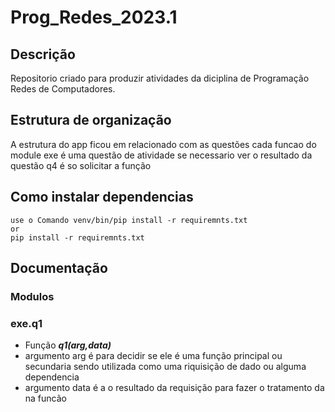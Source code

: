 # Prog_Redes_2023.1
## Descrição 
 Repositorio criado para produzir atividades da diciplina de Programação Redes de Computadores.
## Estrutura de organização
 A estrutura do app ficou em relacionado com as questões cada funcao do module exe é uma questão de atividade se necessario ver o resultado da questão q4 é so solicitar a função
## Como instalar dependencias
    use o Comando venv/bin/pip install -r requiremnts.txt
    or
    pip install -r requiremnts.txt

## Documentação
 ### Modulos
  ### exe.q1
   * Função __*q1(arg,data)*__
   * argumento arg é para decidir se ele é uma função principal ou secundaria sendo utilizada como uma riquisição de dado ou alguma dependencia
   * argumento data é a o resultado da requisição para fazer o tratamento da na funcão
